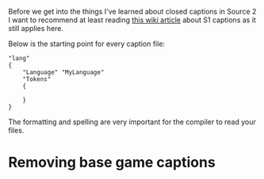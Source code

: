 Before we get into the things I've learned about closed captions in Source 2 I want to recommend at least reading [this wiki article](https://developer.valvesoftware.com/wiki/Closed_Captions) about S1 captions as it still applies here.

Below is the starting point for every caption file:

    "lang"
    {
        "Language" "MyLanguage"
        "Tokens"
        {

        }
    }

The formatting and spelling are very important for the compiler to read your files.

# Removing base game captions